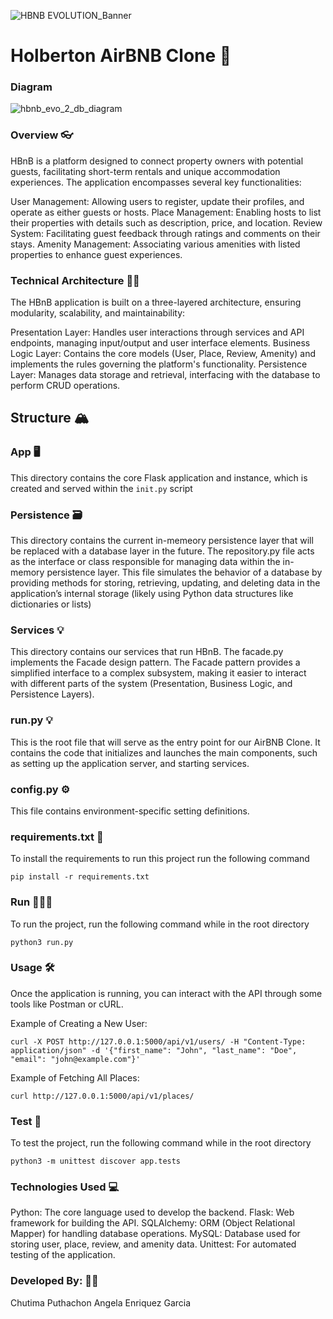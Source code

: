 ![HBNB EVOLUTION_Banner](https://github.com/user-attachments/assets/cb4ad051-12a8-4cc3-ad4e-250f15db6b4c)

# Holberton AirBNB Clone 🏨
### Diagram
![hbnb_evo_2_db_diagram](https://github.com/user-attachments/assets/7f7caad1-6db2-4b5b-973c-910f081ad943)


### Overview 👓
HBnB is a platform designed to connect property owners with potential guests, facilitating short-term rentals and unique accommodation experiences. The application encompasses several key functionalities:

User Management: Allowing users to register, update their profiles, and operate as either guests or hosts. Place Management: Enabling hosts to list their properties with details such as description, price, and location. Review System: Facilitating guest feedback through ratings and comments on their stays. Amenity Management: Associating various amenities with listed properties to enhance guest experiences.

### Technical Architecture 👩‍🏫 
The HBnB application is built on a three-layered architecture, ensuring modularity, scalability, and maintainability:

Presentation Layer: Handles user interactions through services and API endpoints, managing input/output and user interface elements. Business Logic Layer: Contains the core models (User, Place, Review, Amenity) and implements the rules governing the platform's functionality. Persistence Layer: Manages data storage and retrieval, interfacing with the database to perform CRUD operations.

## Structure 🏔

### App 🖥
This directory contains the core Flask application and instance, which is created and served within the `init.py` script

### Persistence 🗃
This directory contains the current in-memeory persistence layer that will be replaced with a database layer in the future. The repository.py file acts as the interface or class responsible for managing data within the in-memory persistence layer. This file simulates the behavior of a database by providing methods for storing, retrieving, updating, and deleting data in the application’s internal storage (likely using Python data structures like dictionaries or lists)

### Services 💡
This directory contains our services that run HBnB. The facade.py implements the Facade design pattern. The Facade pattern provides a simplified interface to a complex subsystem, making it easier to interact with different parts of the system (Presentation, Business Logic, and Persistence Layers).

### run.py 💡
This is the root file that will serve as the entry point for our AirBNB Clone. It contains the code that initializes and launches the main components, such as setting up the application server, and starting services.

### config.py ⚙️
This file contains environment-specific setting definitions.

### requirements.txt 🔑
To install the requirements to run this project run the following command
```
pip install -r requirements.txt
```

### Run 👷🏼‍♀️
To run the project, run the following command while in the root directory
```
python3 run.py
```

### Usage 🛠
Once the application is running, you can interact with the API through some tools like Postman or cURL.

Example of Creating a New User:
```
curl -X POST http://127.0.0.1:5000/api/v1/users/ -H "Content-Type: application/json" -d '{"first_name": "John", "last_name": "Doe", "email": "john@example.com"}'
```
Example of Fetching All Places:
```
curl http://127.0.0.1:5000/api/v1/places/
```

### Test 🌊
To test the project, run the following command while in the root directory
```
python3 -m unittest discover app.tests
```

### Technologies Used 💻
Python: The core language used to develop the backend. Flask: Web framework for building the API. SQLAlchemy: ORM (Object Relational Mapper) for handling database operations. MySQL: Database used for storing user, place, review, and amenity data. Unittest: For automated testing of the application.

### Developed By: 🧑‍💻
Chutima Puthachon
Angela Enriquez Garcia
